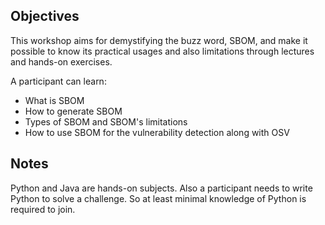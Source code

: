 ## Objectives

This workshop aims for demystifying the buzz word, SBOM, and make it possible to know its practical usages and also limitations through lectures and hands-on exercises.

A participant can learn:

- What is SBOM
- How to generate SBOM
- Types of SBOM and SBOM's limitations
- How to use SBOM for the vulnerability detection along with OSV

## Notes

Python and Java are hands-on subjects. Also a participant needs to write Python to solve a challenge. So at least minimal knowledge of Python is required to join.
